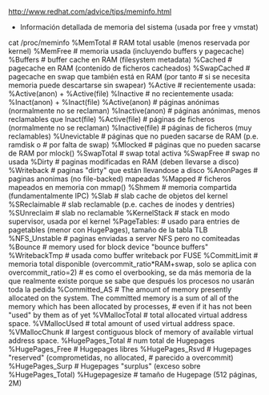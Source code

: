 http://www.redhat.com/advice/tips/meminfo.html

- Información detallada de memoria del sistema (usada por free y vmstat)

cat /proc/meminfo 
  %MemTotal     # RAM total usable (menos reservada por kernel)
  %MemFree      # memoria usada (incluyendo buffers y pagecache)
  %Buffers      # buffer cache en RAM (filesystem metadata)
  %Cached       # pagecache en RAM (contenido de ficheros cacheados)
  %SwapCached   # pagecache en swap que también está en RAM (por tanto
                # si se necesita memoria puede descartarse sin swapear)
  %Active         # recientemente usada: %Active(anon) + %Active(file)
  %Inactive       # no recientemente usada: %Inact(anon) + %Inact(file)
  %Active(anon)   # páginas anónimas (normalmente no se reclaman)
  %Inactive(anon) # páginas anónimas, menos reclamables que Inact(file)
  %Active(file)   # páginas de ficheros (normalmente no se reclaman)
  %Inactive(file) # páginas de ficheros (muy reclamables)
  %Unevictable    # páginas que no pueden sacarse de RAM (p.e. ramdisk o
                  # por falta de swap)
  %Mlocked        # páginas que no pueden sacarse de RAM por mlock()
  %SwapTotal    # swap total activa
  %SwapFree     # swap no usada
  %Dirty        # paginas modificadas en RAM (deben llevarse a disco)
  %Writeback    # paginas "dirty" que están llevandose a disco
  %AnonPages    # paginas anonimas (no file-backed) mapeadas
  %Mapped       # ficheros mapeados en memoria con mmap()
  %Shmem        # memoria compartida (fundamentalmente IPC)
  %Slab         # slab cache de objetos del kernel
  %SReclaimable # slab reclamable (p.e. caches de inodes y dentries)
  %SUnreclaim   # slab no reclamable
  %KernelStack  # stack en modo supervisor, usada por el kernel
  %PageTables:  # usado para entries de pagetables (menor con HugePages), tamaño de la tabla TLB
  %NFS_Unstable # paginas enviadas a server NFS pero no comiteadas
  %Bounce       # memory used for block device "bounce buffers"
  %WritebackTmp # usada como buffer writeback por FUSE
  %CommitLimit  # memoria total disponible (overcommit_ratio*RAM+swap, solo se aplica con overcommit_ratio=2)
                # es como el overbooking, se da más memoria de la que realmente existe porque se sabe que después los procesos no usarán toda la pedida
  %Committed_AS # The amount of memory presently allocated on the system.  The committed memory is a sum of all of the memory which has been allocated by processes, 
                # even if it has not been "used" by them as of yet
  %VMallocTotal  # total allocated virtual address space.
  %VMallocUsed   # total amount of used virtual address space.
  %VMallocChunk  # largest contiguous block of memory of available virtual address space.
  %HugePages_Total # num total de Hugepages
  %HugePages_Free  # Hugepages libres
  %HugePages_Rsvd  # Hugepages "reserved" (comprometidas, no allocated,
                   # parecido a overcommit)
  %HugePages_Surp  # Hugepages "surplus" (exceso sobre %HugePages_Total)
  %Hugepagesize    # tamaño de Hugepage (512 páginas, 2M)

